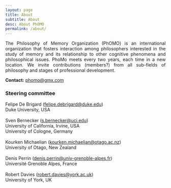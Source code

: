 ```yaml
---
layout: page
title: About
subtitle: About
desc: About PhOMO
permalink: /about/
---
```

<div align="justify">
  The Philosophy of Memory Organization (PhOMO) is an international organization that fosters interaction among philosophers interested in the study of memory and its relationship to other cognitive phenomena and philosophical issues. PhoMo meets every two years, each time in a new location. We invite contributions (members?) from all sub-fields of philosophy and stages of professional development.
</div> 

<b>Contact:</b> <a href="mailto:phomo@gmx.com">phomo@gmx.com</a>
<br />

<h3>Steering committee</h3>

<p>
Felipe De Brigard (<a href="mailto:felipe.debrigard@duke.edu">felipe.debrigard@duke.edu</a>)<br />
Duke University, USA<br />
<br />
Sven Bernecker (<a href="mailto:s.bernecker@uci.edu">s.bernecker@uci.edu</a>)<br />
University of California, Irvine, USA<br />
University of Cologne, Germany <br />
<br />
Kourken Michaelian (<a href="mailto:kourken.michaelian@otago.ac.nz">kourken.michaelian@otago.ac.nz</a>)<br />
University of Otago, New Zealand <br />
<br />
Denis Perrin (<a href="mailto:denis.perrin@univ-grenoble-alpes.fr">denis.perrin@univ-grenoble-alpes.fr</a>)<br />
Université Grenoble Alpes, France <br />
<br />
Robert Davies (<a href="mailto:robert.davies@york.ac.uk">robert.davies@york.ac.uk</a>)<br />
University of York, UK
</p>
